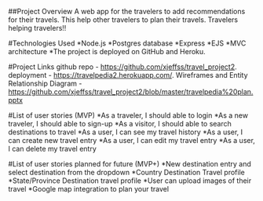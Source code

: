 ##Project Overview
  A web app for the travelers to add recommendations for their travels. This help other travelers to plan their travels. Travelers helping travelers!!

#Technologies Used
  *Node.js
  *Postgres database
  *Express
  *EJS
  *MVC architecture
  *The project is deployed on GitHub and Heroku.


#Project Links
  github repo - https://github.com/xjeffss/travel_project2.
  deployment - https://travelpedia2.herokuapp.com/.
  Wireframes and Entity Relationship Diagram -https://github.com/xjeffss/travel_project2/blob/master/travelpedia%20plan.pptx

#List of user stories (MVP)
  *As a traveler, I should able to login
  *As a new traveler, I should able to sign-up
  *As a visitor, I should able to search destinations to travel
  *As a user, I can see my travel history
  *As a user, I can create new travel entry
  *As a user, I can edit my travel entry
  *As a user, I can delete my travel entry

#List of user stories planned for future (MVP+)
  *New destination entry and select destination from the dropdown
  *Country Destination Travel profile
  *State/Province Destination travel profile
  *User can upload images of their travel
  *Google map integration to plan your travel
